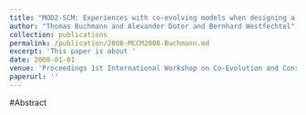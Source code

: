 ```yaml
---
title: "MOD2-SCM: Experiences with co-evolving models when designing a modular SCM system"
author: "Thomas Buchmann and Alexander Dotor and Bernhard Westfechtel"
collection: publications
permalink: /publication/2008-MCCM2008-Buchmann.md
excerpt: 'This paper is about '
date: 2008-01-01
venue: 'Proceedings 1st International Workshop on Co-Evolution and Consistency Management (MCCM 2008)'
paperurl: ''
---
```


#Abstract
